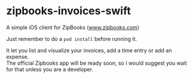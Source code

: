 # zipbooks-invoices-swift
A simple iOS client for ZipBooks (www.zipbooks.com)

Just remember to do a `pod install` before running it.  

It let you list and visualize your invoices, add a time entry or add an expense.  
The official Zipbooks app will be ready soon, so I would suggest you wait for that unless you are a developer.
